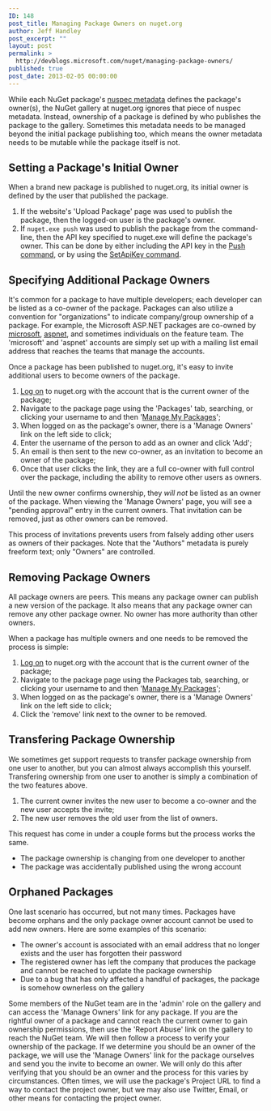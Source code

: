 ```yaml
---
ID: 148
post_title: Managing Package Owners on nuget.org
author: Jeff Handley
post_excerpt: ""
layout: post
permalink: >
  http://devblogs.microsoft.com/nuget/managing-package-owners/
published: true
post_date: 2013-02-05 00:00:00
---
```

While each NuGet package's [nuspec metadata][1] defines the package's owner(s), the NuGet gallery at nuget.org ignores that piece of nuspec metadata. Instead, ownership of a package is defined by who publishes the package to the gallery. Sometimes this metadata needs to be managed beyond the initial package publishing too, which means the owner metadata needs to be mutable while the package itself is not.

## Setting a Package's Initial Owner

When a brand new package is published to nuget.org, its initial owner is defined by the user that published the package.

1.  If the website's 'Upload Package' page was used to publish the package, then the logged-on user is the package's owner.
2.  If `nuget.exe push` was used to publish the package from the command-line, then the API key specified to nuget.exe will define the package's owner. This can be done by either including the API key in the [Push command][2], or by using the [SetApiKey command][3].

## Specifying Additional Package Owners

It's common for a package to have multiple developers; each developer can be listed as a co-owner of the package. Packages can also utilize a convention for "organizations" to indicate company/group ownership of a package. For example, the Microsoft ASP.NET packages are co-owned by [microsoft][4], [aspnet][5], and sometimes individuals on the feature team. The 'microsoft' and 'aspnet' accounts are simply set up with a mailing list email address that reaches the teams that manage the accounts.

Once a package has been published to nuget.org, it's easy to invite additional users to become owners of the package.

1.  [Log on][6] to nuget.org with the account that is the current owner of the package;
2.  Navigate to the package page using the 'Packages' tab, searching, or clicking your username to and then '[Manage My Packages][7]';
3.  When logged on as the package's owner, there is a 'Manage Owners' link on the left side to click;
4.  Enter the username of the person to add as an owner and click 'Add';
5.  An email is then sent to the new co-owner, as an invitation to become an owner of the package;
6.  Once that user clicks the link, they are a full co-owner with full control over the package, including the ability to remove other users as owners.

Until the new owner confirms ownership, they *will not* be listed as an owner of the package. When viewing the 'Manage Owners' page, you will see a "pending approval" entry in the current owners. That invitation can be removed, just as other owners can be removed.

This process of invitations prevents users from falsely adding other users as owners of their packages. Note that the "Authors" metadata is purely freeform text; only "Owners" are controlled.

## Removing Package Owners

All package owners are peers. This means any package owner can publish a new version of the package. It also means that any package owner can remove any other package owner. No owner has more authority than other owners.

When a package has multiple owners and one needs to be removed the process is simple:

1.  [Log on][6] to nuget.org with the account that is the current owner of the package;
2.  Navigate to the package page using the Packages tab, searching, or clicking your username to and then '[Manage My Packages][7]';
3.  When logged on as the package's owner, there is a 'Manage Owners' link on the left side to click;
4.  Click the 'remove' link next to the owner to be removed.

## Transfering Package Ownership

We sometimes get support requests to transfer package ownership from one user to another, but you can almost always accomplish this yourself. Transfering ownership from one user to another is simply a combination of the two features above.

1.  The current owner invites the new user to become a co-owner and the new user accepts the invite;
2.  The new user removes the old user from the list of owners.

This request has come in under a couple forms but the process works the same.

*   The package ownership is changing from one developer to another
*   The package was accidentally published using the wrong account

## Orphaned Packages

One last scenario has occurred, but not many times. Packages have become orphans and the only package owner account cannot be used to add new owners. Here are some examples of this scenario:

*   The owner's account is associated with an email address that no longer exists and the user has forgotten their password
*   The registered owner has left the company that produces the package and cannot be reached to update the package ownership
*   Due to a bug that has only affected a handful of packages, the package is somehow ownerless on the gallery

Some members of the NuGet team are in the 'admin' role on the gallery and can access the 'Manage Owners' link for any package. If you are the rightful owner of a package and cannot reach the current owner to gain ownership permissions, then use the 'Report Abuse' link on the gallery to reach the NuGet team. We will then follow a process to verify your ownership of the package. If we determine you should be an owner of the package, we will use the 'Manage Owners' link for the package ourselves and send you the invite to become an owner. We will only do this after verifying that you should be an owner and the process for this varies by circumstances. Often times, we will use the package's Project URL to find a way to contact the project owner, but we may also use Twitter, Email, or other means for contacting the project owner.

 [1]: http://docs.nuget.org/docs/reference/nuspec-reference
 [2]: http://docs.nuget.org/docs/reference/command-line-reference#Push_Command
 [3]: http://docs.nuget.org/docs/reference/command-line-reference#Setapikey_Command
 [4]: http://nuget.org/profiles/microsoft
 [5]: http://nuget.org/profiles/aspnet
 [6]: https://nuget.org/users/account/LogOn
 [7]: https://nuget.org/account/Packages
